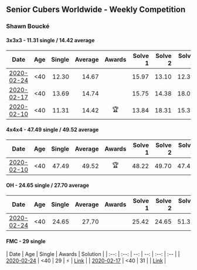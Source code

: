 ## Senior Cubers Worldwide - Weekly Competition
### Shawn Boucké

#### 3x3x3 - 11.31 single / 14.42 average

| Date | Age | Single | Average | Awards | Solve 1 | Solve 2 | Solve 3 | Solve 4 | Solve 5 | Video |
| :--: | :--: | --: | --: | :--: | --: | --: | --: | --: | --: | :-- |
| [2020-02-24](../3x3x3/2020-02-24.md) | <40 | 12.30 | 14.67 |  | 15.97 | 13.10 | 12.30 | 14.93 | 16.33 | [Link](https://www.facebook.com/events/2558750947697073/permalink/2559346840970817/) |
| [2020-02-17](../3x3x3/2020-02-17.md) | <40 | 13.69 | 14.74 |  | 15.75 | 14.38 | 18.07 | 14.10 | 13.69 | [Link](https://www.facebook.com/events/616423959107229/permalink/617279555688336/) |
| [2020-02-10](../3x3x3/2020-02-10.md) | <40 | 11.31 | 14.42 | 🏆 | 13.84 | 18.31 | 15.38 | 14.03 | 11.31 | [Link](https://www.facebook.com/ShawnBoucke/videos/3054435071234922/) |

#### 4x4x4 - 47.49 single / 49.52 average

| Date | Age | Single | Average | Awards | Solve 1 | Solve 2 | Solve 3 | Solve 4 | Solve 5 | Video |
| :--: | :--: | --: | --: | :--: | --: | --: | --: | --: | --: | :-- |
| [2020-02-10](../4x4x4/2020-02-10.md) | <40 | 47.49 | 49.52 | 🏆 | 48.22 | 49.70 | 47.49 | 1:06.29 | 50.62 | [Link](https://www.facebook.com/groups/1604105099735401/permalink/2134991299980109/) |

#### OH - 24.65 single / 27.70 average

| Date | Age | Single | Average | Awards | Solve 1 | Solve 2 | Solve 3 | Solve 4 | Solve 5 | Video |
| :--: | :--: | --: | --: | :--: | --: | --: | --: | --: | --: | :-- |
| [2020-02-24](../oh/2020-02-24.md) | <40 | 24.65 | 27.70 |  | 25.42 | 24.65 | 51.36 | 29.41 | 28.28 | [Link](https://www.facebook.com/events/1618332754973681/permalink/1621909717949318/) |

#### FMC - 29 single

| Date | Age | Single | Awards | Solution |
| :--: | :--: | --: | --: | :--: | :-- |
| [2020-02-24](../fmc/2020-02-24.md) | <40 | 29 | ⚡ | [Link](https://www.facebook.com/groups/1604105099735401/permalink/2146673152145257/) |
| [2020-02-17](../fmc/2020-02-17.md) | <40 | 31 |  | [Link](https://www.facebook.com/groups/1604105099735401/permalink/2138923996253506/) |

<script async src="https://www.googletagmanager.com/gtag/js?id=UA-86348435-3"></script><script>window.dataLayer = window.dataLayer || [];function gtag() {dataLayer.push(arguments);} gtag('js', new Date()); gtag('config', 'UA-86348435-3'); </script>
